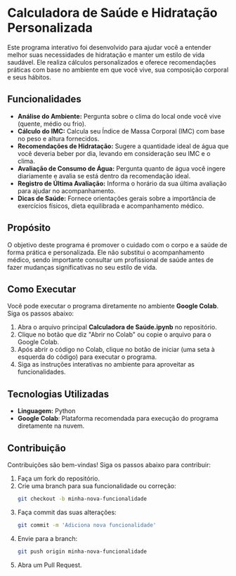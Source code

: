 # Calculadora de Saúde e Hidratação Personalizada

Este programa interativo foi desenvolvido para ajudar você a entender melhor suas necessidades de hidratação e manter um estilo de vida saudável. Ele realiza cálculos personalizados e oferece recomendações práticas com base no ambiente em que você vive, sua composição corporal e seus hábitos.

## Funcionalidades

- **Análise do Ambiente:** Pergunta sobre o clima do local onde você vive (quente, médio ou frio).
- **Cálculo do IMC:** Calcula seu Índice de Massa Corporal (IMC) com base no peso e altura fornecidos.
- **Recomendações de Hidratação:** Sugere a quantidade ideal de água que você deveria beber por dia, levando em consideração seu IMC e o clima.
- **Avaliação de Consumo de Água:** Pergunta quanto de água você ingere diariamente e avalia se está dentro da recomendação ideal.
- **Registro de Última Avaliação:** Informa o horário da sua última avaliação para ajudar no acompanhamento.
- **Dicas de Saúde:** Fornece orientações gerais sobre a importância de exercícios físicos, dieta equilibrada e acompanhamento médico.

## Propósito

O objetivo deste programa é promover o cuidado com o corpo e a saúde de forma prática e personalizada. Ele não substitui o acompanhamento médico, sendo importante consultar um profissional de saúde antes de fazer mudanças significativas no seu estilo de vida.

## Como Executar
Você pode executar o programa diretamente no ambiente **Google Colab**. Siga os passos abaixo:

1. Abra o arquivo principal **Calculadora de Saúde.ipynb** no repositório.
2. Clique no botão que diz "Abrir no Colab" ou copie o arquivo para o Google Colab.
3. Após abrir o código no Colab, clique no botão de iniciar (uma seta à esquerda do código) para executar o programa.
4. Siga as instruções interativas no ambiente para aproveitar as funcionalidades.


## Tecnologias Utilizadas

- **Linguagem:** Python
- **Google Colab**: Plataforma recomendada para execução do programa diretamente na nuvem.

## Contribuição

Contribuições são bem-vindas! Siga os passos abaixo para contribuir:

1. Faça um fork do repositório.
2. Crie uma branch para sua funcionalidade ou correção:
   ```bash
   git checkout -b minha-nova-funcionalidade
   ```
3. Faça commit das suas alterações:
   ```bash
   git commit -m 'Adiciona nova funcionalidade'
   ```
4. Envie para a branch:
   ```bash
   git push origin minha-nova-funcionalidade
   ```
5. Abra um Pull Request.
